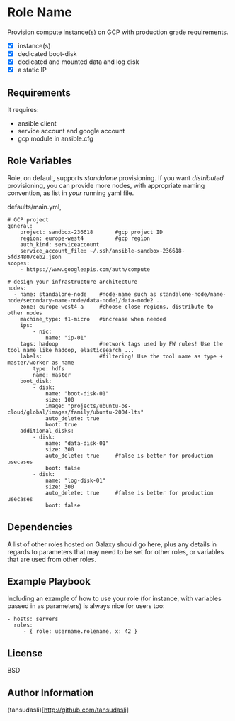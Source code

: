 Role Name
=========

Provision compute instance(s) on GCP with production grade requirements.

- [x] instance(s)
- [x] dedicated boot-disk
- [x] dedicated and mounted data and log disk
- [x] a static IP

Requirements
------------

It requires: 
- ansible client
- service account and google account
- gcp module in ansible.cfg

Role Variables
--------------

Role, on default, supports *standalone* provisioning. If you want *distributed* provisioning, you can provide more nodes, with appropriate naming convention, as list in _your_ running yaml file.

defaults/main.yml, 
```
# GCP project
general:
    project: sandbox-236618       #gcp project ID 
    region: europe-west4          #gcp region
    auth_kind: serviceaccount     
    service_account_file: ~/.ssh/ansible-sandbox-236618-5fd34807ceb2.json
scopes:
    - https://www.googleapis.com/auth/compute

# design your infrastructure architecture
nodes:
  - name: standalone-node    #node-name such as standalone-node/name-node/secondary-name-node/data-node1/data-node2 ..
    zone: europe-west4-a     #choose close regions, distribute to other nodes
    machine_type: f1-micro   #increase when needed
    ips:
        - nic: 
            name: "ip-01"
    tags: hadoop             #network tags used by FW rules! Use the tool name like hadoop, elasticsearch ...
    labels:                  #filtering! Use the tool name as type + master/worker as name
        type: hdfs
        name: master
    boot_disk:
        - disk:
            name: "boot-disk-01"
            size: 100
            image: "projects/ubuntu-os-cloud/global/images/family/ubuntu-2004-lts"
            auto_delete: true
            boot: true
    additional_disks:
        - disk: 
            name: "data-disk-01"
            size: 300
            auto_delete: true     #false is better for production usecases
            boot: false
        - disk: 
            name: "log-disk-01"
            size: 300
            auto_delete: true     #false is better for production usecases
            boot: false
```

Dependencies
------------

A list of other roles hosted on Galaxy should go here, plus any details in regards to parameters that may need to be set for other roles, or variables that are used from other roles.

Example Playbook
----------------

Including an example of how to use your role (for instance, with variables passed in as parameters) is always nice for users too:

    - hosts: servers
      roles:
         - { role: username.rolename, x: 42 }

License
-------

BSD

Author Information
------------------

(tansudasli)[http://github.com/tansudasli]
